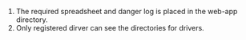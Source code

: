 1. The required spreadsheet and danger log is placed in the web-app directory.
2. Only registered dirver can see the directories for drivers.
